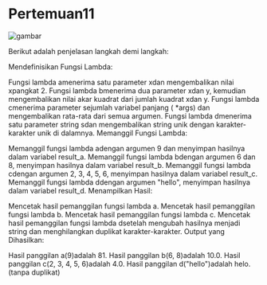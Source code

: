 # Pertemuan11
![gambar](Screenshot(37).png)

Berikut adalah penjelasan langkah demi langkah:

Mendefinisikan Fungsi Lambda:

Fungsi lambda amenerima satu parameter xdan mengembalikan nilai xpangkat 2.
Fungsi lambda bmenerima dua parameter xdan y, kemudian mengembalikan nilai akar kuadrat dari jumlah kuadrat xdan y.
Fungsi lambda cmenerima parameter sejumlah variabel panjang ( *args) dan mengembalikan rata-rata dari semua argumen.
Fungsi lambda dmenerima satu parameter string sdan mengembalikan string unik dengan karakter-karakter unik di dalamnya.
Memanggil Fungsi Lambda:

Memanggil fungsi lambda adengan argumen 9 dan menyimpan hasilnya dalam variabel result_a.
Memanggil fungsi lambda bdengan argumen 6 dan 8, menyimpan hasilnya dalam variabel result_b.
Memanggil fungsi lambda cdengan argumen 2, 3, 4, 5, 6, menyimpan hasilnya dalam variabel result_c.
Memanggil fungsi lambda ddengan argumen "hello", menyimpan hasilnya dalam variabel result_d.
Menampilkan Hasil:

Mencetak hasil pemanggilan fungsi lambda a.
Mencetak hasil pemanggilan fungsi lambda b.
Mencetak hasil pemanggilan fungsi lambda c.
Mencetak hasil pemanggilan fungsi lambda dsetelah mengubah hasilnya menjadi string dan menghilangkan duplikat karakter-karakter.
Output yang Dihasilkan:

Hasil panggilan a(9)adalah 81.
Hasil panggilan b(6, 8)adalah 10.0.
Hasil panggilan c(2, 3, 4, 5, 6)adalah 4.0.
Hasil panggilan d("hello")adalah helo. (tanpa duplikat)
